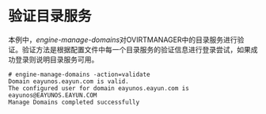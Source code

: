 # 验证目录服务

本例中，*engine-manage-domains*对OVIRTMANAGER中的目录服务进行验证。验证方法是根据配置文件中每一个目录服务的验证信息进行登录尝试，如果成功登录则说明目录服务可用。

    # engine-manage-domains -action=validate
    Domain eayunos.eayun.com is valid.
    The configured user for domain eayunos.eayun.com is eayunos@EAYUNOS.EAYUN.COM
    Manage Domains completed successfully
